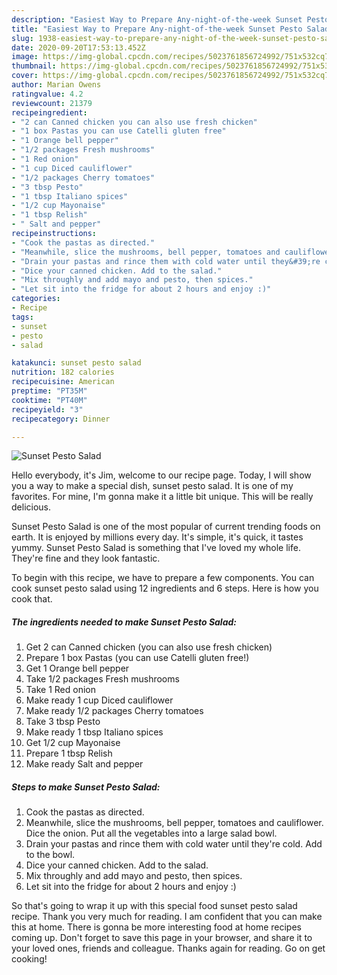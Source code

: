 ```yaml
---
description: "Easiest Way to Prepare Any-night-of-the-week Sunset Pesto Salad"
title: "Easiest Way to Prepare Any-night-of-the-week Sunset Pesto Salad"
slug: 1938-easiest-way-to-prepare-any-night-of-the-week-sunset-pesto-salad
date: 2020-09-20T17:53:13.452Z
image: https://img-global.cpcdn.com/recipes/5023761856724992/751x532cq70/sunset-pesto-salad-recipe-main-photo.jpg
thumbnail: https://img-global.cpcdn.com/recipes/5023761856724992/751x532cq70/sunset-pesto-salad-recipe-main-photo.jpg
cover: https://img-global.cpcdn.com/recipes/5023761856724992/751x532cq70/sunset-pesto-salad-recipe-main-photo.jpg
author: Marian Owens
ratingvalue: 4.2
reviewcount: 21379
recipeingredient:
- "2 can Canned chicken you can also use fresh chicken"
- "1 box Pastas you can use Catelli gluten free"
- "1 Orange bell pepper"
- "1/2 packages Fresh mushrooms"
- "1 Red onion"
- "1 cup Diced cauliflower"
- "1/2 packages Cherry tomatoes"
- "3 tbsp Pesto"
- "1 tbsp Italiano spices"
- "1/2 cup Mayonaise"
- "1 tbsp Relish"
- " Salt and pepper"
recipeinstructions:
- "Cook the pastas as directed."
- "Meanwhile, slice the mushrooms, bell pepper, tomatoes and cauliflower. Dice the onion. Put all the vegetables into a large salad bowl."
- "Drain your pastas and rince them with cold water until they&#39;re cold. Add to the bowl."
- "Dice your canned chicken. Add to the salad."
- "Mix throughly and add mayo and pesto, then spices."
- "Let sit into the fridge for about 2 hours and enjoy :)"
categories:
- Recipe
tags:
- sunset
- pesto
- salad

katakunci: sunset pesto salad 
nutrition: 182 calories
recipecuisine: American
preptime: "PT35M"
cooktime: "PT40M"
recipeyield: "3"
recipecategory: Dinner

---
```



![Sunset Pesto Salad](https://img-global.cpcdn.com/recipes/5023761856724992/751x532cq70/sunset-pesto-salad-recipe-main-photo.jpg)

Hello everybody, it's Jim, welcome to our recipe page. Today, I will show you a way to make a special dish, sunset pesto salad. It is one of my favorites. For mine, I'm gonna make it a little bit unique. This will be really delicious.



Sunset Pesto Salad is one of the most popular of current trending foods on earth. It is enjoyed by millions every day. It's simple, it's quick, it tastes yummy. Sunset Pesto Salad is something that I've loved my whole life. They're fine and they look fantastic.


To begin with this recipe, we have to prepare a few components. You can cook sunset pesto salad using 12 ingredients and 6 steps. Here is how you cook that.

<!--inarticleads1-->

##### The ingredients needed to make Sunset Pesto Salad:

1. Get 2 can Canned chicken (you can also use fresh chicken)
1. Prepare 1 box Pastas (you can use Catelli gluten free!)
1. Get 1 Orange bell pepper
1. Take 1/2 packages Fresh mushrooms
1. Take 1 Red onion
1. Make ready 1 cup Diced cauliflower
1. Make ready 1/2 packages Cherry tomatoes
1. Take 3 tbsp Pesto
1. Make ready 1 tbsp Italiano spices
1. Get 1/2 cup Mayonaise
1. Prepare 1 tbsp Relish
1. Make ready  Salt and pepper




<!--inarticleads2-->

##### Steps to make Sunset Pesto Salad:

1. Cook the pastas as directed.
1. Meanwhile, slice the mushrooms, bell pepper, tomatoes and cauliflower. Dice the onion. Put all the vegetables into a large salad bowl.
1. Drain your pastas and rince them with cold water until they&#39;re cold. Add to the bowl.
1. Dice your canned chicken. Add to the salad.
1. Mix throughly and add mayo and pesto, then spices.
1. Let sit into the fridge for about 2 hours and enjoy :)




So that's going to wrap it up with this special food sunset pesto salad recipe. Thank you very much for reading. I am confident that you can make this at home. There is gonna be more interesting food at home recipes coming up. Don't forget to save this page in your browser, and share it to your loved ones, friends and colleague. Thanks again for reading. Go on get cooking!
